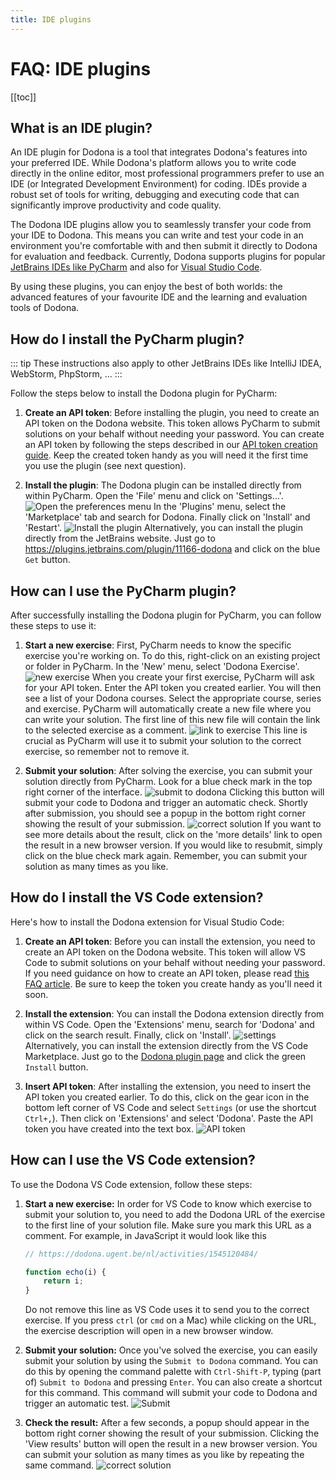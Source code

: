 ```yaml
---
title: IDE plugins
---
```


# FAQ: IDE plugins

[[toc]]

## What is an IDE plugin?

An IDE plugin for Dodona is a tool that integrates Dodona's features into your preferred IDE. While Dodona's platform allows you to write code directly in the online editor, most professional programmers prefer to use an IDE (or Integrated Development Environment) for coding. IDEs provide a robust set of tools for writing, debugging and executing code that can significantly improve productivity and code quality.

The Dodona IDE plugins allow you to seamlessly transfer your code from your IDE to Dodona. This means you can write and test your code in an environment you're comfortable with and then submit it directly to Dodona for evaluation and feedback. Currently, Dodona supports plugins for popular [JetBrains IDEs like PyCharm](#how-do-i-install-the-pycharm-plugin) and also for [Visual Studio Code](#how-do-i-install-the-vs-code-extension).

By using these plugins, you can enjoy the best of both worlds: the advanced features of your favourite IDE and the learning and evaluation tools of Dodona.

## How do I install the PyCharm plugin?

::: tip
These instructions also apply to other JetBrains IDEs like IntelliJ IDEA, WebStorm, PhpStorm, ...
:::

Follow the steps below to install the Dodona plugin for PyCharm:

1. **Create an API token**: Before installing the plugin, you need to create an API token on the Dodona website. This token allows PyCharm to submit solutions on your behalf without needing your password. You can create an API token by following the steps described in our [API token creation guide](/en/faq/api-tokens/#how-do-i-create-an-api-token). Keep the created token handy as you will need it the first time you use the plugin (see next question).

2. **Install the plugin**: The Dodona plugin can be installed directly from within PyCharm. Open the 'File' menu and click on 'Settings...'.
  ![Open the preferences menu](./pc-settings.png)
 In the 'Plugins' menu, select the 'Marketplace' tab and search for Dodona. Finally click on 'Install' and 'Restart'.
  ![Install the plugin](./pc-install.png)
  Alternatively, you can install the plugin directly from the JetBrains website. Just go to https://plugins.jetbrains.com/plugin/11166-dodona and click on the blue `Get` button.

## How can I use the PyCharm plugin?

After successfully installing the Dodona plugin for PyCharm, you can follow these steps to use it:

1. **Start a new exercise**: First, PyCharm needs to know the specific exercise you're working on. To do this, right-click on an existing project or folder in PyCharm. In the 'New' menu, select 'Dodona Exercise'.
  ![new exercise](./pc-new-exercise.png)
  When you create your first exercise, PyCharm will ask for your API token. Enter the API token you created earlier. You will then see a list of your Dodona courses. Select the appropriate course, series and exercise. PyCharm will automatically create a new file where you can write your solution. The first line of this new file will contain the link to the selected exercise as a comment.
  ![link to exercise](./pc-link.png)
  This line is crucial as PyCharm will use it to submit your solution to the correct exercise, so remember not to remove it.

2. **Submit your solution**: After solving the exercise, you can submit your solution directly from PyCharm. Look for a blue check mark in the top right corner of the interface.
  ![submit to dodona](./pc-check-mark.png)
  Clicking this button will submit your code to Dodona and trigger an automatic check. Shortly after submission, you should see a popup in the bottom right corner showing the result of your submission.
  ![correct solution](./pc-correct.png)
  If you want to see more details about the result, click on the 'more details' link to open the result in a new browser version. If you would like to resubmit, simply click on the blue check mark again. Remember, you can submit your solution as many times as you like.


## How do I install the VS Code extension?

Here's how to install the Dodona extension for Visual Studio Code:

1. **Create an API token**: Before you can install the extension, you need to create an API token on the Dodona website. This token will allow VS Code to submit solutions on your behalf without needing your password. If you need guidance on how to create an API token, please read [this FAQ article](/en/faq/api-tokens/). Be sure to keep the token you create handy as you'll need it soon.

2. **Install the extension**: You can install the Dodona extension directly from within VS Code. Open the 'Extensions' menu, search for 'Dodona' and click on the search result. Finally, click on 'Install'.
  ![settings](./vs-market.png)
  Alternatively, you can install the extension directly from the VS Code Marketplace. Just go to the [Dodona plugin page](https://marketplace.visualstudio.com/items?itemName=thepieterdc.dodona-plugin-vscode) and click the green `Install` button.

3. **Insert API token**: After installing the extension, you need to insert the API token you created earlier. To do this, click on the gear icon in the bottom left corner of VS Code and select `Settings` (or use the shortcut `Ctrl+,`). Then click on 'Extensions' and select 'Dodona'. Paste the API token you have created into the text box.
  ![API token](./vs-token.png)

## How can I use the VS Code extension?

To use the Dodona VS Code extension, follow these steps:

1. **Start a new exercise:** In order for VS Code to know which exercise to submit your solution to, you need to add the Dodona URL of the exercise to the first line of your solution file. Make sure you mark this URL as a comment. For example, in JavaScript it would look like this

    ```javascript
    // https://dodona.ugent.be/nl/activities/1545120484/

    function echo(i) {
        return i;
    }
    ```
   Do not remove this line as VS Code uses it to send you to the correct exercise. If you press `ctrl` (or `cmd` on a Mac) while clicking on the URL, the exercise description will open in a new browser window.

2. **Submit your solution:** Once you've solved the exercise, you can easily submit your solution by using the `Submit to Dodona` command. You can do this by opening the command palette with `Ctrl-Shift-P`, typing (part of) `Submit to Dodona` and pressing `Enter`. You can also create a shortcut for this command. This command will submit your code to Dodona and trigger an automatic test.
  ![Submit](./vs-submit.png)

3. **Check the result:** After a few seconds, a popup should appear in the bottom right corner showing the result of your submission. Clicking the 'View results' button will open the result in a new browser version. You can submit your solution as many times as you like by repeating the same command.
  ![correct solution](./vs-correct.png)
